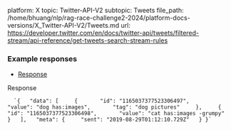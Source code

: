 platform: X
topic: Twitter-API-V2
subtopic: Tweets
file_path: /home/bhuang/nlp/rag-race-challenge2-2024/platform-docs-versions/X_Twitter-API-V2/Tweets.md
url: https://developer.twitter.com/en/docs/twitter-api/tweets/filtered-stream/api-reference/get-tweets-search-stream-rules

### Example responses

* [Response](#tab0)

Response

      `{   "data": [     {       "id": "1165037377523306497",       "value": "dog has:images",       "tag": "dog pictures"     },     {       "id": "1165037377523306498",       "value": "cat has:images -grumpy"     }   ],   "meta": {     "sent": "2019-08-29T01:12:10.729Z"   } }`